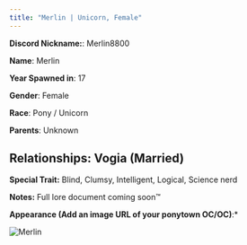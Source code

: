 ```yaml
---
title: "Merlin | Unicorn, Female"
---
```


**Discord Nickname:**: Merlin8800

**Name**: Merlin

**Year Spawned in**: 17

**Gender**: Female

**Race**: Pony / Unicorn

**Parents**: Unknown

**Relationships**: Vogia (Married)
---

**Special Trait:** Blind, Clumsy, Intelligent, Logical, Science nerd


**Notes:** Full lore document coming soon:tm:

**Appearance (Add an image URL of your ponytown OC/OC)**:*


![Merlin](https://cdn.discordapp.com/attachments/1148404965358977044/1148965316051873792/image.png)

